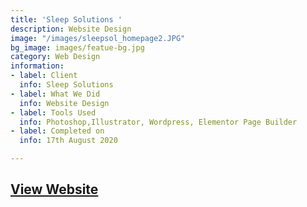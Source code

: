 ```yaml
---
title: 'Sleep Solutions '
description: Website Design
image: "/images/sleepsol_homepage2.JPG"
bg_image: images/featue-bg.jpg
category: Web Design
information:
- label: Client
  info: Sleep Solutions
- label: What We Did
  info: Website Design
- label: Tools Used
  info: Photoshop,Illustrator, Wordpress, Elementor Page Builder
- label: Completed on
  info: 17th August 2020

---
```

## [View Website](https://www.sleepsolutionsng.com "Sleep Solutions Website")
